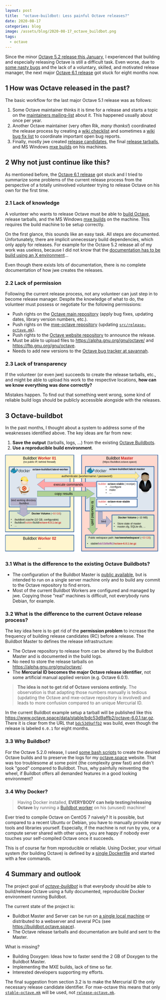 ```yaml
---
layout: post
title:  "octave-buildbot: Less painful Octave releases?"
date: 2020-08-17
categories: blog
image: /assets/blog/2020-08-17_octave_buildbot.png
tags:
  - octave
---
```


Since the minor
[Octave 5.2 release this January](https://wiki.octave.org/Release_History),
I experienced that building and especially releasing Octave is still a
difficult task.
Even worse, due to
[some nasty bugs](https://wiki.octave.org/Online_Developer_Meeting_(2020-07-28))
and the lack of a voluntary, skilled, and motivated release manager,
the next major
[Octave 6.1 release](https://wiki.octave.org/6.1_Release_Checklist)
got stuck for eight months now.

## 1 How was Octave released in the past?

The basic workflow for the last major Octave 5.1 release was as follows:

1. Some Octave maintainer thinks it is time for a release
   and starts a topic on the
   [maintainers mailing-list](https://lists.gnu.org/archive/html/octave-maintainers/2018-12/msg00000.html)
   about it.
   This happened usually about once per year.
2. Another Octave maintainer (very often Rik, *many thanks!*) coordinated the
   release process by creating a
   [wiki checklist](https://wiki.octave.org/5.0.0_Release_Checklist)
   and sometimes a
   [wiki bug fix list](https://wiki.octave.org/Bug_Fix_List_-_5.0_Release)
   to coordinate important open bug reports.
3. Finally, mostly jwe created
   [release candidates](https://alpha.gnu.org/gnu/octave/),
   the final [release tarballs](https://ftp.gnu.org/gnu/octave),
   and MS Windows [mxe builds](https://wiki.octave.org/MXE) on his machines.

## 2 Why not just continue like this?

As mentioned before, the
[Octave 6.1 release](https://wiki.octave.org/6.1_Release_Checklist) got stuck
and I tried to summarize some problems of the current release process
from the perspective of a totally uninvolved volunteer trying to release Octave
on his own for the first time.

### 2.1 Lack of knowledge

A volunteer who wants to release Octave must be able to
[build Octave](https://wiki.octave.org/Building), release tarballs,
and the MS Windows [mxe builds](https://wiki.octave.org/MXE) on the machine.
This requires the build machine to be setup correctly.

On the first glance, this sounds like an easy task.
All steps are documented.
Unfortunately, there are implicit unnecessary build dependencies,
which only apply for releases.
For example for the Octave 5.2 release all of my work was useless,
because I did not know that the
[documentation has to be build using an X environment](https://lists.gnu.org/archive/html/octave-maintainers/2020-01/msg00310.html)...

Even though there exists lots of documentation,
there is no complete documentation of how jwe creates the releases.

### 2.2 Lack of permission

Following the current release process, not any volunteer can just step in
to become release manager.
Despite the knowledge of what to do, the volunteer must possess or negotiate
for the following permissions:

- Push rights on the
  [Octave main repository](https://hg.savannah.gnu.org/hgweb/octave/)
  (apply bug fixes, updating dates, library version numbers, etc.).
- Push rights on the
  [mxe-octave repository](https://hg.octave.org/mxe-octave)
  (updating
  [`src/release-octave.mk`](https://hg.octave.org/mxe-octave/file/7b15672f8679/src/release-octave.mk)).
- Push rights to the
  [Octave website repository](https://hg.octave.org/web-octave)
  to announce the release.
- Must be able to upload files to <https://alpha.gnu.org/gnu/octave/> and
  <https://ftp.gnu.org/gnu/octave>.
- Needs to add new versions to the
  [Octave bug tracker at savannah](https://savannah.gnu.org/bugs/?group=octave).
  
### 2.3 Lack of transparency

If the volunteer (or even jwe) succeeds to create the release tarballs,
etc., and might be able to upload his work to the respective locations,
**how can we know everything was done correctly?**

Mistakes happen.  To find out that something went wrong,
some kind of reliable build logs should be publicly accessible
alongside with the releases.

## 3 Octave-buildbot

In the past months,
I thought about a system to address some of the weaknesses identified above.
The key ideas are far from new:

1. **Save the output** (tarballs, logs, ...) from the existing
   [Octave Buildbots](https://wiki.octave.org/Continuous_Build).
2. **Use a reproducible build environment**.

[![png](/assets/blog/2020-08-17_octave_buildbot.png)](/assets/blog/2020-08-14_octave_buildbot.png)

### 3.1 What is the difference to the existing Octave Buildbots?

- The configuration of the Buildbot Master is
  [public available](https://hg.octave.org/octave-buildbot/),
  but is intended to run on a single server machine only
  and to build any commit to the Octave repository to find errors.
- Most of the current Buildbot Workers are configured and managed by jwe.
  Copying those "real" machines is difficult,
  not everybody runs Debian, for example.

### 3.2 What is the difference to the current Octave release process?

The key idea here is to get rid of the **permission problem**
to increase the frequency of building release candidates (RC) before a release.
The Buildbot Master to defines the release infrastructure:

- The Octave repository to release from can be altered by the Buildbot Master
  and is documented in the build logs.
- No need to store the release tarballs on <https://alpha.gnu.org/gnu/octave/>.
- The **Mercurial ID becomes the major Octave release identifier**,
  not some artificial manual applied version (e.g. Octave 6.0.1).

> **The idea is not to get rid of Octave versions entirely.**
> The observation is that adapting those numbers manually is tedious
> (updating the Octave and mxe-octave repository is involved)
> and leads to more confusion compared to an unique Mercurial ID.

In the current Buildbot example setup a tarball will be published like this
<https://www.octave.space/data/stable/bdc53d9affb2/octave-6.0.1.tar.gz>.
There it is clear from the URL that
[`bdc53d9affb2`](https://hg.savannah.gnu.org/hgweb/octave/rev/bdc53d9affb2)
was build, even though the release is labeled `6.0.1` for eight months.

### 3.3 Why Buildbot?

For the Octave 5.2.0 release, I used
[some bash scripts](https://github.com/siko1056/OctaveCD)
to create the desired Octave builds and to preserve the logs for my
[octave.space](https://octave.space) website.
That was too troublesome at some point (the complexity grew fast)
and didn't look "good" compared to Buildbot.
Thus, why painfully reinventing the wheel,
if Buildbot offers all demanded features in a good looking environment?

### 3.4 Why Docker?

> Having Docker installed, **EVERYBODY can help testing/releasing Octave**
> by running a
> [Buildbot worker](https://github.com/siko1056/octave-buildbot/tree/master/worker)
> on his (unused) machine!

Ever tried to compile Octave on CentOS 7 naively?
It is possible, but compared to a recent Ubuntu or Debian,
you have to manually provide many tools and libraries yourself.
Especially, if the machine is not run by you,
or a compute server shared with other users,
you are happy if nobody ever touches your self-compiled Octave once it succeeds.

This is of course far from reproducible or reliable.
Using Docker,
your virtual system (for building Octave) is defined by a
[single Dockerfile](https://github.com/siko1056/octave-buildbot/blob/70266b8c46a87c80c46aad0676f8e60675d0a60e/worker/Dockerfile)
and started with a few commands.

## 4 Summary and outlook

The project goal of
[*octave-buildbot*](https://github.com/siko1056/octave-buildbot/)
is that everybody should be able to build/release Octave
using a fully documented, reproducible Docker environment running Buildbot.

The current state of the project is:

- Buildbot Master and Server can be run on
  [a single local machine](https://github.com/siko1056/octave-buildbot/tree/master/test)
  or distributed to a webserver and several PCs
  (see <https://buildbot.octave.space>).
- The Octave release tarballs and documentation are build
  and sent to the Master.

What is missing?

- Building Doxygen: Ideas how to faster send the 2 GB of Doxygen
  to the Buildbot Master.
- Implementing the MXE builds, lack of time so far.
- Interested developers supporting my efforts.

The final suggestion from section 3.2 is to make the Mercurial ID the only
necessary release candidate identifier.
For mxe-octave this means that only 
[`stable-octave.mk`](https://hg.octave.org/mxe-octave/file/9b74815e8337/src/stable-octave.mk)
will be used, not
[`release-octave.mk`](https://hg.octave.org/mxe-octave/file/9b74815e8337/src/release-octave.mk).
